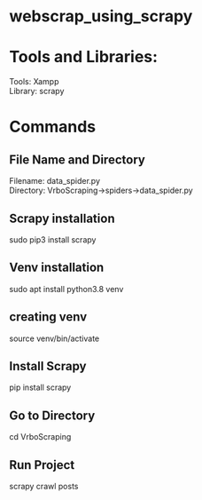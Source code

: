 # webscrap_using_scrapy

<h1> Tools and Libraries: </h1>
<span>Tools: Xampp <br> Library: scrapy</span>

<h1> Commands </h1>
<h2>File Name and Directory</h2>
<span>Filename: data_spider.py <br>Directory: VrboScraping->spiders->data_spider.py </span> <br>
<h2>Scrapy installation</h2>
<span>sudo pip3 install scrapy</span> <br>
<h2>Venv installation</h2>
<span>sudo apt install python3.8 venv</span> <br>
<h2>creating venv</h2>
<span>source venv/bin/activate</span><br>
<h2>Install Scrapy</h2>
<span>pip install scrapy</span><br>
<h2>Go to Directory</h2>
<span>cd VrboScraping</span><br>
<h2>Run Project</h2>
<span>scrapy crawl posts</span>
